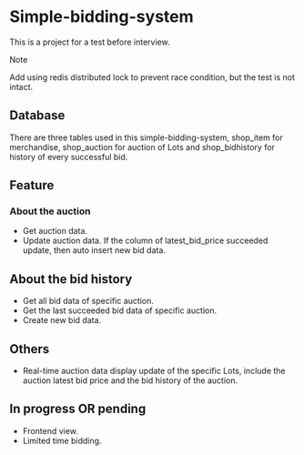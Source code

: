 # Simple-bidding-system

This is a project for a test before interview.

> [!NOTE]  
> Add using redis distributed lock to prevent race condition, but the test is not intact.

## Database

There are three tables used in this simple-bidding-system, shop_item for merchandise, shop_auction for auction of Lots and shop_bidhistory for history of every successful bid.

## Feature

### About the auction

- Get auction data.
- Update auction data. If the column of latest_bid_price succeeded update, then auto insert new bid data.

## About the bid history

- Get all bid data of specific auction.
- Get the last succeeded bid data of specific auction.
- Create new bid data.

## Others

- Real-time auction data display update of the specific Lots, include the auction latest bid price and the bid history of the auction.

## In progress OR pending

- Frontend view.
- Limited time bidding.
